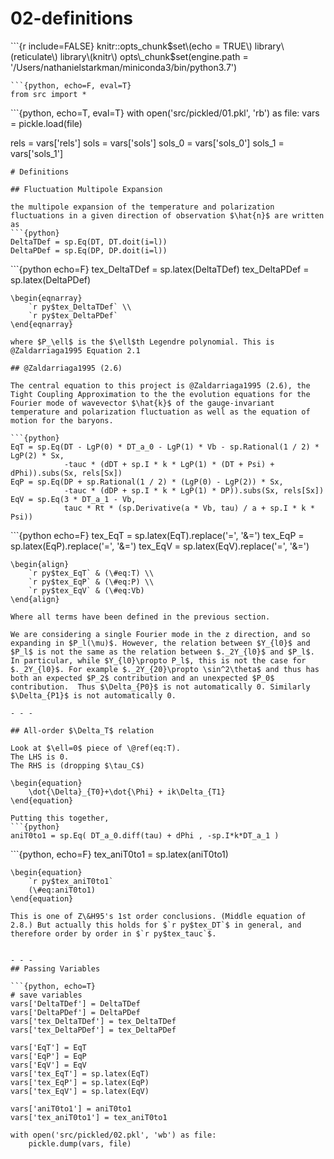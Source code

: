# 02-definitions

\`\`\`{r include=FALSE} knitr::opts\_chunk$set\(echo = TRUE\) library\(reticulate\) library\(knitr\) opts\_chunk$set\(engine.path = '/Users/nathanielstarkman/miniconda3/bin/python3.7'\)

```text
```{python, echo=F, eval=T}
from src import *
```

\`\`\`{python, echo=T, eval=T} with open\('src/pickled/01.pkl', 'rb'\) as file: vars = pickle.load\(file\)

rels = vars\['rels'\] sols = vars\['sols'\] sols\_0 = vars\['sols\_0'\] sols\_1 = vars\['sols\_1'\]

```text
# Definitions

## Fluctuation Multipole Expansion

the multipole expansion of the temperature and polarization fluctuations in a given direction of observation $\hat{n}$ are written as
```{python}
DeltaTDef = sp.Eq(DT, DT.doit(i=l))
DeltaPDef = sp.Eq(DP, DP.doit(i=l))
```

\`\`\`{python echo=F} tex\_DeltaTDef = sp.latex\(DeltaTDef\) tex\_DeltaPDef = sp.latex\(DeltaPDef\)

```text
\begin{eqnarray}
    `r py$tex_DeltaTDef` \\
    `r py$tex_DeltaPDef`
\end{eqnarray}

where $P_\ell$ is the $\ell$th Legendre polynomial. This is @Zaldarriaga1995 Equation 2.1

## @Zaldarriaga1995 (2.6)

The central equation to this project is @Zaldarriaga1995 (2.6), the Tight Coupling Approximation to the the evolution equations for the Fourier mode of wavevector $\hat{k}$ of the gauge-invariant temperature and polarization fluctuation as well as the equation of motion for the baryons.

```{python}
EqT = sp.Eq(DT - LgP(0) * DT_a_0 - LgP(1) * Vb - sp.Rational(1 / 2) * LgP(2) * Sx,
            -tauc * (dDT + sp.I * k * LgP(1) * (DT + Psi) + dPhi)).subs(Sx, rels[Sx])
EqP = sp.Eq(DP + sp.Rational(1 / 2) * (LgP(0) - LgP(2)) * Sx,
            -tauc * (dDP + sp.I * k * LgP(1) * DP)).subs(Sx, rels[Sx])
EqV = sp.Eq(3 * DT_a_1 - Vb,
            tauc * Rt * (sp.Derivative(a * Vb, tau) / a + sp.I * k * Psi))
```

\`\`\`{python echo=F} tex\_EqT = sp.latex\(EqT\).replace\('=', '&='\) tex\_EqP = sp.latex\(EqP\).replace\('=', '&='\) tex\_EqV = sp.latex\(EqV\).replace\('=', '&='\)

```text
\begin{align}
    `r py$tex_EqT` & (\#eq:T) \\
    `r py$tex_EqP` & (\#eq:P) \\
    `r py$tex_EqV` & (\#eq:Vb)
\end{align}

Where all terms have been defined in the previous section.

We are considering a single Fourier mode in the z direction, and so expanding in $P_l(\mu)$. However, the relation between $Y_{l0}$ and $P_l$ is not the same as the relation between $._2Y_{l0}$ and $P_l$. In particular, while $Y_{l0}\propto P_l$, this is not the case for $._2Y_{l0}$. For example $._2Y_{20}\propto \sin^2\theta$ and thus has both an expected $P_2$ contribution and an unexpected $P_0$ contribution.  Thus $\Delta_{P0}$ is not automatically 0. Similarly $\Delta_{P1}$ is not automatically 0. 

- - -

## All-order $\Delta_T$ relation

Look at $\ell=0$ piece of \@ref(eq:T).
The LHS is 0. 
The RHS is (dropping $\tau_C$)

\begin{equation}
    \dot{\Delta}_{T0}+\dot{\Phi} + ik\Delta_{T1}
\end{equation}

Putting this together,
```{python}
aniT0to1 = sp.Eq( DT_a_0.diff(tau) + dPhi , -sp.I*k*DT_a_1 )
```

\`\`\`{python, echo=F} tex\_aniT0to1 = sp.latex\(aniT0to1\)

```text
\begin{equation}
    `r py$tex_aniT0to1`
    (\#eq:aniT0to1)
\end{equation}

This is one of Z\&H95's 1st order conclusions. (Middle equation of 2.8.) But actually this holds for $`r py$tex_DT`$ in general, and therefore order by order in $`r py$tex_tauc`$.


- - -
## Passing Variables

```{python, echo=T}
# save variables
vars['DeltaTDef'] = DeltaTDef
vars['DeltaPDef'] = DeltaPDef
vars['tex_DeltaTDef'] = tex_DeltaTDef
vars['tex_DeltaPDef'] = tex_DeltaPDef

vars['EqT'] = EqT
vars['EqP'] = EqP
vars['EqV'] = EqV
vars['tex_EqT'] = sp.latex(EqT)
vars['tex_EqP'] = sp.latex(EqP)
vars['tex_EqV'] = sp.latex(EqV)

vars['aniT0to1'] = aniT0to1
vars['tex_aniT0to1'] = tex_aniT0to1

with open('src/pickled/02.pkl', 'wb') as file:
    pickle.dump(vars, file)
```

